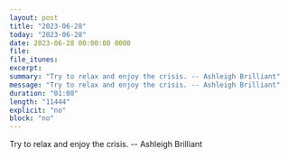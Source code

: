 ```yaml
---
layout: post
title: "2023-06-28"
today: "2023-06-28"
date: 2023-06-28 00:00:00 0000
file:
file_itunes:
excerpt:
summary: "Try to relax and enjoy the crisis. -- Ashleigh Brilliant"
message: "Try to relax and enjoy the crisis. -- Ashleigh Brilliant"
duration: "01:00"
length: "11444"
explicit: "no"
block: "no"
---
```

Try to relax and enjoy the crisis. -- Ashleigh Brilliant

